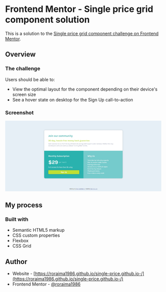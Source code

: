 # Frontend Mentor - Single price grid component solution

This is a solution to the [Single price grid component challenge on Frontend Mentor](https://www.frontendmentor.io/challenges/single-price-grid-component-5ce41129d0ff452fec5abbbc). 

## Overview

### The challenge

Users should be able to:

- View the optimal layout for the component depending on their device's screen size
- See a hover state on desktop for the Sign Up call-to-action

### Screenshot

![](./design/single-price-design.jpg)

## My process

### Built with

- Semantic HTML5 markup
- CSS custom properties
- Flexbox
- CSS Grid


## Author

- Website - [https://roraima1986.github.io/single-price.github.io-/](https://roraima1986.github.io/single-price.github.io-/)
- Frontend Mentor - [@roraima1986](https://www.frontendmentor.io/profile/roraima1986)